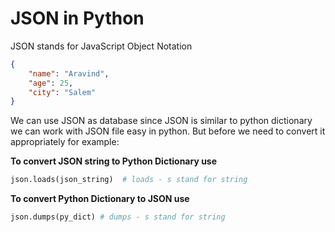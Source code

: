 # JSON in Python

JSON stands for JavaScript Object Notation

```json title:"syntax"
{
	"name": "Aravind",
	"age": 25,
	"city": "Salem"
}
```

We can use JSON as database since JSON is similar to python dictionary we can work with JSON file easy in python. But before we need to convert it appropriately for example:

**To convert JSON string to Python Dictionary use**

```py title:"JSON to Python"
json.loads(json_string)  # loads - s stand for string
```

**To convert Python Dictionary to JSON use**

```py title:"Python to JSON"
json.dumps(py_dict) # dumps - s stand for string
```